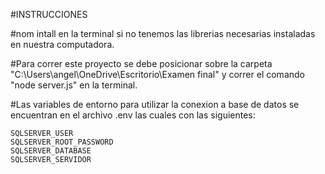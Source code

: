 #INSTRUCCIONES

#nom intall en la terminal si no tenemos las librerias necesarias instaladas en nuestra computadora.

#Para correr este proyecto se debe posicionar sobre la carpeta "C:\Users\angel\OneDrive\Escritorio\Examen final" y correr el comando "node server.js" en la terminal.

#Las variables de entorno para utilizar la conexion a base de datos se encuentran en el archivo .env las cuales con las siguientes:

    SQLSERVER_USER
    SQLSERVER_ROOT_PASSWORD
    SQLSERVER_DATABASE
    SQLSERVER_SERVIDOR